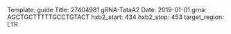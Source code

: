 Template: guide
Title: 27404981 gRNA-TataA2
Date: 2019-01-01
grna: AGCTGCTTTTTGCCTGTACT
hxb2_start: 434
hxb2_stop: 453
target_region: LTR
